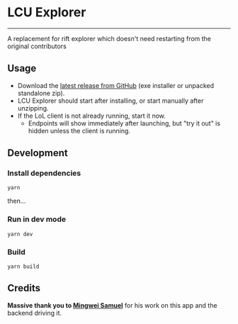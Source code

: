 # LCU Explorer

---

A replacement for rift explorer which doesn't need restarting from the original contributors

## Usage

- Download the [latest release from GitHub](https://github.com/HextechDocs/lcu-explorer/releases/latest) (exe installer or unpacked standalone zip).
- LCU Explorer should start after installing, or start manually after unzipping.
- If the LoL client is not already running, start it now.
  - Endpoints will show immediately after launching, but "try it out" is hidden unless the client is running.

## Development

### Install dependencies
```
yarn
```
then...

### Run in dev mode
```
yarn dev
```

### Build
```
yarn build
```

## Credits

**Massive thank you to [Mingwei Samuel](https://github.com/MingweiSamuel)** for his work on this app and the backend driving it.
